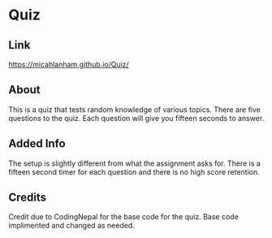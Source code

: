 # Quiz

## Link
https://micahlanham.github.io/Quiz/

## About
This is a quiz that tests random knowledge of various topics. There are five questions to the quiz. 
Each question will give you fifteen seconds to answer.

## Added Info
The setup is slightly different from what the assignment asks for. There is a fifteen second timer for each question and there is no high score retention.

## Credits
Credit due to CodingNepal for the base code for the quiz. Base code implimented and changed as needed.
